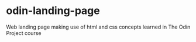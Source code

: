# odin-landing-page
Web landing page making use of html and css concepts learned in The Odin Project course
